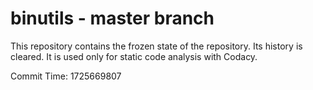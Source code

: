 # binutils - master branch

This repository contains the frozen state of the repository.
Its history is cleared. It is used only for static code
analysis with Codacy.

Commit Time: 1725669807